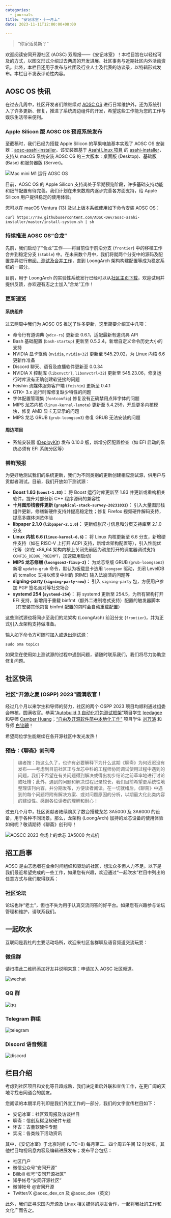 ```yaml
---
categories:
  - journals
title: "安记冰室・十一月上"
date: 2023-11-11T12:00:00+08:00

---
```


> “你家活莫斯？”

欢迎阅读安同开源社区 (AOSC) 双周报——《安记冰室》！本栏目旨在以轻松可及的方式，以图文形式介绍过去两周的开发进展、社区事务与近期社区内外活动资讯。此外，本栏目还用于发布与社团及行业人士及代表的访谈录，以特辑形式发布。本栏目不发表评论性内容。

AOSC OS 快讯
------------

在过去几周中，社区开发者们除继续对 [AOSC OS](https://aosc.io/zh-cn/downloads/) 进行日常维护外，还为系统引入了许多更新、修复，推进了系统周边组件的开发，希望这些工作能为您的工作与娱乐生活带来便利。

### Apple Silicon 版 AOSC OS 预览系统发布

至截稿时，我们已经为搭载 Apple Silicon 的苹果电脑基本实现了 AOSC OS 安装器：[aosc-asahi-installer](https://github.com/AOSC-Dev/aosc-asahi-installer)。该安装器基于 [Asahi Linux 项目](https://asahilinux.org/) 的 [asahi-installer](https://github.com/AsahiLinux/asahi-installer)，支持从 macOS 系统安装 AOSC OS 的三大版本：桌面版 (Desktop)、基础版 (Base) 和服务器版 (Server)。

![Mac mini M1 运行 AOSC OS](https://raw.githubusercontent.com/AOSC-Dev/newsroom/master/coffee-break/20231111/imgs/apple-silicon.jpg)

目前，AOSC OS 的 Apple Silicon 支持尚处于早期预览阶段，许多基础支持功能和细节配置有待完善。我们计划在未来数周内逐步完善各方面支持，给 Apple Silicon 用户提供稳定的使用体验。

您可以在 macOS Ventura (13) 及以上版本系统使用如下命令安装 AOSC OS：

```
curl https://raw.githubusercontent.com/AOSC-Dev/aosc-asahi-installer/master/install-system.sh | sh
```

### 持续推进 AOSC OS“合龙”

先前，我们启动了“合龙”工作——将目前位于前沿分支 (`frontier`) 中的移植工作合并到稳定分支 (`stable`) 中。在未来数个月中，我们将就两个分支中的源码及配置差异进行[审阅、测试及合并工作](https://github.com/AOSC-Dev/aosc-os-abbs/pull/4701)，直到 LoongArch 架构构建配置等成为稳定系统的一部分。

目前，用于 LoongArch 的实验性系统发行已经可以从[社区主页下载](https://aosc.io/zh-cn/downloads)，欢迎试用并提供反馈，亦欢迎有志之士加入“合龙”工作！

### 更新速览

#### 系统组件

过去两周中我们为 AOSC OS 推送了许多更新，这里简要介绍其中几项：

- 命令行有道词典 (`ydcv-rs`) 更新至 0.6.1，适配最新有道词典 API
- Bash 基础配置 (`bash-startup`) 更新至 0.5.2.4，新增自定义命令历史大小的支持
- NVIDIA 显卡驱动 (`nvidia`, `nvidia+32`) 更新至 545.29.02，为 Linux 内核 6.6 更新作准备
- Discord 聊天、语音及直播软件更新至 0.0.34
- NVIDIA X 控制库 (`libxnvctrl`, `libxnvctrl+32`) 更新至 545.23.06，修复运行时库没有正确创建软链接的问题
- Feishin 流媒体服务客户端 (`feishin`) 更新至 0.4.1
- GTK+ 3.x 运行时库修复缺少特性的问题
- 字体配置管理集 (`fontconfig`) 修复没有正确禁用点阵字体的问题
- MIPS 龙芯内核 (`linux-kernel-lemote`) 更新至 5.4.259，开启更多内核模块，修复 AMD 显卡无显示的问题
- MIPS 龙芯 GRUB (`grub-loongson3`) 修复 GRUB 无法安装的问题

#### 周边项目

- 系统安装器 ([DeployKit](https://github.com/AOSC-Dev/aoscdk-rs)) 发布 0.10.0 版，新增分区配置检查（如 EFI 启动的系统必须有 EFI 系统分区等）

### 尝鲜预报

为更好地测试我们的系统更新，我们为不同类别的更新创建相应测试源，供用户与贡献者测试。目前，我们开放如下测试源：

- **Boost 1.83 (`boost-1.83`)：** 将 Boost 运行时库更新至 1.83 并更新或重构相关软件，提升对部分新 C++ 程序源码的兼容性
- **十月图形栈套件更新 (`graphical-stack-survey-20231031`)：** 引入大量图形栈组件更新，修缮新硬件支持并提高稳定性；修复 Firefox 视频硬件解码支持，提高多媒体浏览体验
- **libpaper 2.1.0 (`libpaper-2.1.0`)：** 更新纸张尺寸信息和分页支持库至 2.1.0 分支
- **Linux 内核 6.6 (`linux-kernel-6.6`)：** 将 Linux 内核更新至 6.6 分支，新增硬件支持（如在 RISC-V 上打开 ACPI 支持，新增龙架构配置等），引入性能优化等（如在 x86_64 架构内核上关闭先前因为疏忽打开的调度器调试支持`CONFIG_DEBUG_PREEMPT`，加速应用启动）
- **MIPS 龙芯修缮 (`loongson3-fixup-2`)：** 为龙芯专版 GRUB (`grub-loongson3`) 新增 `update-grub` 命令，默认为板载显卡选用 `loongson` 驱动，关闭 LevelDB 的 tcmalloc 支持以修复中州韵 (RIME) 输入法崩溃的问题等
- **signing-party (`signing-party-new`)：** 引入 `signing-party` 包，方便用户参加 PGP 签名派对等社交场合
- **systemd 254 (`systemd-254`)：** 将 systemd 更新至 254.5，为所有架构打开 EFI 支持，新增用于重载 binfmt（额外二进制格式支持）配置的触发器脚本（在安装其他包含 binfmt 配置的包时会自动重载配置）


这些测试源也将同步至我们的龙架构 (LoongArch) 前沿分支 (`frontier`)，并为正式引入龙架构支持做准备。

输入如下命令方可随时加入或退出测试源：

```
sudo oma topics
```

如果您在使用如上测试源的过程中遇到问题，请随时联系我们，我们将尽力协助您修复问题。

社区快讯
--------

### 社区“开源之夏 (OSPP) 2023”圆满收官！

经过几个月以来学生和导师的努力，社区的两个 OSPP 2023 项目均顺利通过组委会审核，圆满收官。恭喜[“Autobuild 3 自动化打包测试框架”](https://summer-ospp.ac.cn/org/prodetail/23f3e0033)项目学生 [leedagee](https://github.com/leedagee) 和导师 [Camber Huang](https://github.com/CamberLoid)；[“自由及开源软件简中本地化工作”](https://summer-ospp.ac.cn/org/prodetail/23f3e0032) 项目学生 [刘万涛](https://github.com/lwantao) 和导师 [白铭骢](https://github.com/MingcongBai)！

希望两位学生能继续在各开源社区中发光发热！

### 预告：《聊斋》创刊号

> 编者按：拖这么久了，也许有必要解释下为什么这期《聊斋》为何迟迟没有发布——考虑到目前社区正与龙芯中科的工程师协同调试使用过程中遇到的问题，我们不希望在有关问题得到解决或得出初步结论之前草率地进行讨论或吐槽；此外，遇到的问题和解决过程记录较长，我们目前希望更系统性地整理该刊内容，并分期发布，方便读者阅读。在一切就绪后，《聊斋》中遇到的每个问题将附有解决方案、或对问题原因的分析，以期最大化此类内容的建设性。感谢各位读者的理解和耐心！

过去几个月中，社区贡献者陆续购买了数台搭载龙芯 3A5000 及 3A6000 的设备，用于各种不同场景。那么，龙架构 (LoongArch) 加持的龙芯设备的使用体验如何呢？敬请期待《聊斋》创刊号！

![AOSCC 2023 会场上的龙芯 3A5000 台式机](https://raw.githubusercontent.com/AOSC-Dev/newsroom/master/coffee-break/20231111/imgs/3a5000.jpg)

招工启事
--------

AOSC 是由志愿者在业余时间组织和驱动的社区，想法众多但人力不足。以下是我们最近希望完成的一些工作，如果您有兴趣，欢迎通过“一起吹水”栏目中列出的任意方式与我们取得联系：

### 社区论坛

论坛也许“老土”，但也不失为用于认真交流问答的好平台。如果您有兴趣参与论坛管理和维护，请联系我们。

一起吹水
--------

互联网是我社的主要活动场所，欢迎来社区各群聊及语音频道交流玩耍：

### 微信群

请扫描此二维码添加好友并说明来意：申请加入 AOSC 社区频道。

![wechat](https://raw.githubusercontent.com/AOSC-Dev/newsroom/master/coffee-break/20231111/imgs/wechat.png)

### QQ 群

![qq](https://raw.githubusercontent.com/AOSC-Dev/newsroom/master/coffee-break/20231111/imgs/qq.jpg)

### Telegram 群组

![telegram](https://raw.githubusercontent.com/AOSC-Dev/newsroom/master/coffee-break/20231111/imgs/telegram.png)

### Discord 语音频道

![discord](https://raw.githubusercontent.com/AOSC-Dev/newsroom/master/coffee-break/20231111/imgs/discord.png)

栏目介绍
--------

考虑到社区项目和文化等日趋成熟，我们决定重启外联和宣传工作，在更广阔的天地寻找志同道合的朋友。

您阅读的本期半月刊即是我们外宣工作的一部分，我们的文字宣传栏目如下：

- 安记冰室：社区双周报及访谈栏目
- 聊斋：信创及稀见软硬件专题
- 怀古：古董软硬件专题
- 实况：各类线下活动资讯

其中，《安记冰室》于北京时间 (UTC+8) 每月第二、四个周五午间 12 时发布，其他栏目均视讯息内容及编辑进展发布；发布平台包括：

- 社区门户
- 微信公众号“安同开源”
- Bilibili 帐号“安同开源社区”
- 知乎帐号“安同开源社区”
- 微博帐号 @安同开源
- Twitter/X @aosc_dev_cn 及 @aosc_dev（英文）

此外，我们正寻求国内开源及 Linux 相关媒体的朋友合作，一起将我社的工作和文化广而告之。

